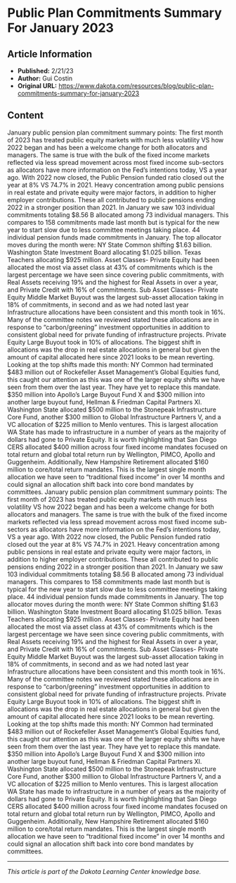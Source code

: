 # Public Plan Commitments Summary For January 2023

## Article Information
- **Published:** 2/21/23
- **Author:** Gui Costin
- **Original URL:** https://www.dakota.com/resources/blog/public-plan-commitments-summary-for-january-2023

## Content

January public pension plan commitment summary points: The first month of 2023 has treated public equity markets with much less volatility VS how 2022 began and has been a welcome change for both allocators and managers. The same is true with the bulk of the fixed income markets reflected via less spread movement across most fixed income sub-sectors as allocators have more information on the Fed’s intentions today, VS a year ago. With 2022 now closed, the Public Pension funded ratio closed out the year at 8% VS 74.7% in 2021. Heavy concentration among public pensions in real estate and private equity were major factors, in addition to higher employer contributions. These all contributed to public pensions ending 2022 in a stronger position than 2021. In January we saw 103 individual commitments totaling $8.56 B allocated among 73 individual managers. This compares to 158 commitments made last month but is typical for the new year to start slow due to less committee meetings taking place. 44 individual pension funds made commitments in January. The top allocator moves during the month were: NY State Common shifting $1.63 billion. Washington State Investment Board allocating $1.025 billion. Texas Teachers allocating $925 million. Asset Classes- Private Equity had been allocated the most via asset class at 43% of commitments which is the largest percentage we have seen since covering public commitments, with Real Assets receiving 19% and the highest for Real Assets in over a year, and Private Credit with 16% of commitments. Sub Asset Classes- Private Equity Middle Market Buyout was the largest sub-asset allocation taking in 18% of commitments, in second and as we had noted last year Infrastructure allocations have been consistent and this month took in 16%. Many of the committee notes we reviewed stated these allocations are in response to “carbon/greening” investment opportunities in addition to consistent global need for private funding of infrastructure projects. Private Equity Large Buyout took in 10% of allocations. The biggest shift in allocations was the drop in real estate allocations in general but given the amount of capital allocated here since 2021 looks to be mean reverting. Looking at the top shifts made this month: NY Common had terminated $483 million out of Rockefeller Asset Management’s Global Equities fund, this caught our attention as this was one of the larger equity shifts we have seen from them over the last year. They have yet to replace this mandate. $350 million into Apollo’s Large Buyout Fund X and $300 million into another large buyout fund, Hellman & Friedman Capital Partners XI. Washington State allocated $500 million to the Stonepeak Infrastructure Core Fund, another $300 million to Global Infrastructure Partners V, and a VC allocation of $225 million to Menlo ventures. This is largest allocation WA State has made to infrastructure in a number of years as the majority of dollars had gone to Private Equity. It is worth highlighting that San Diego CERS allocated $400 million across four fixed income mandates focused on total return and global total return run by Wellington, PIMCO, Apollo and Guggenheim. Additionally, New Hampshire Retirement allocated $160 million to core/total return mandates. This is the largest single month allocation we have seen to “traditional fixed income” in over 14 months and could signal an allocation shift back into core bond mandates by committees. January public pension plan commitment summary points: The first month of 2023 has treated public equity markets with much less volatility VS how 2022 began and has been a welcome change for both allocators and managers. The same is true with the bulk of the fixed income markets reflected via less spread movement across most fixed income sub-sectors as allocators have more information on the Fed’s intentions today, VS a year ago. With 2022 now closed, the Public Pension funded ratio closed out the year at 8% VS 74.7% in 2021. Heavy concentration among public pensions in real estate and private equity were major factors, in addition to higher employer contributions. These all contributed to public pensions ending 2022 in a stronger position than 2021. In January we saw 103 individual commitments totaling $8.56 B allocated among 73 individual managers. This compares to 158 commitments made last month but is typical for the new year to start slow due to less committee meetings taking place. 44 individual pension funds made commitments in January. The top allocator moves during the month were: NY State Common shifting $1.63 billion. Washington State Investment Board allocating $1.025 billion. Texas Teachers allocating $925 million. Asset Classes- Private Equity had been allocated the most via asset class at 43% of commitments which is the largest percentage we have seen since covering public commitments, with Real Assets receiving 19% and the highest for Real Assets in over a year, and Private Credit with 16% of commitments. Sub Asset Classes- Private Equity Middle Market Buyout was the largest sub-asset allocation taking in 18% of commitments, in second and as we had noted last year Infrastructure allocations have been consistent and this month took in 16%. Many of the committee notes we reviewed stated these allocations are in response to “carbon/greening” investment opportunities in addition to consistent global need for private funding of infrastructure projects. Private Equity Large Buyout took in 10% of allocations. The biggest shift in allocations was the drop in real estate allocations in general but given the amount of capital allocated here since 2021 looks to be mean reverting. Looking at the top shifts made this month: NY Common had terminated $483 million out of Rockefeller Asset Management’s Global Equities fund, this caught our attention as this was one of the larger equity shifts we have seen from them over the last year. They have yet to replace this mandate. $350 million into Apollo’s Large Buyout Fund X and $300 million into another large buyout fund, Hellman & Friedman Capital Partners XI. Washington State allocated $500 million to the Stonepeak Infrastructure Core Fund, another $300 million to Global Infrastructure Partners V, and a VC allocation of $225 million to Menlo ventures. This is largest allocation WA State has made to infrastructure in a number of years as the majority of dollars had gone to Private Equity. It is worth highlighting that San Diego CERS allocated $400 million across four fixed income mandates focused on total return and global total return run by Wellington, PIMCO, Apollo and Guggenheim. Additionally, New Hampshire Retirement allocated $160 million to core/total return mandates. This is the largest single month allocation we have seen to “traditional fixed income” in over 14 months and could signal an allocation shift back into core bond mandates by committees.

---

*This article is part of the Dakota Learning Center knowledge base.*